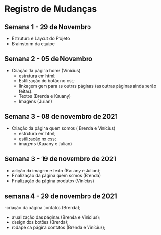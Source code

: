 # Registro de Mudanças 

## Semana 1 - 29 de Novembro
 - Estrutura e Layout do Projeto
 - Brainstorm da equipe 
## Semana 2 - 05 de Novembro

* Criação da página home (Vinícius)
  - estrutura em html;
  - Estilização do botão no css;
  - linkagem gem para as outras páginas (as outras páginas ainda serão feitas).
  - Textos (Brenda e Kauany)
  - Imagens (Julian)

## Semana 3 - 08 de novembro de 2021

* Criação da página quem somos ( Brenda e Vinícius)
  - estrutura em html;
  - estilização no css;
  - imagens (Kauany e Julian)

## Semana 3 - 19 de novembro de 2021
  - adição da imagem e texto (Kauany e Julian);
  - Finalização da página quem somos (Brenda)
  - Finalização da página produtos (Vinícius)

  ## semana 4 - 29 de novembro de 2021
  -criação da página contatos (Brenda);
  - atualização das páginas (Brenda e Vinícius);
  - design dos botões (Brenda);
  - rodapé da página contatos (Brenda e Vinícius);
  



